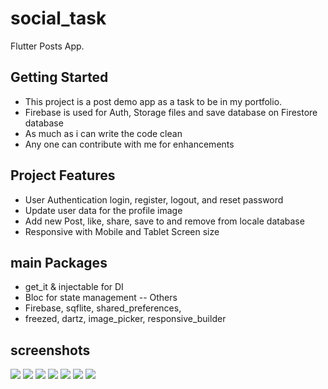 # social_task

Flutter Posts App.

## Getting Started

* This project is a post demo app as a task to be in my portfolio.
* Firebase is used for Auth, Storage files and save database on Firestore database
* As much as i can write the code clean
* Any one can contribute with me for enhancements

## Project Features

* User Authentication login, register, logout, and reset password
* Update user data for the profile image
* Add new Post, like, share, save to and remove from locale database
* Responsive with Mobile and Tablet Screen size

## main Packages

- get_it & injectable for DI
- Bloc for state management -- Others
- Firebase, sqflite, shared_preferences,
- freezed, dartz, image_picker, responsive_builder

## screenshots

![](C:/Users/taha/Desktop/login.png)
![](C:/Users/taha/Desktop/register.png)
![](C:/Users/taha/Desktop/reset_password.png)
![](C:/Users/taha/Desktop/profile.png)
![](C:/Users/taha/Desktop/empty_list.png)
![](C:/Users/taha/Desktop/posts.png)
![](C:/Users/taha/Desktop/drawer.png)